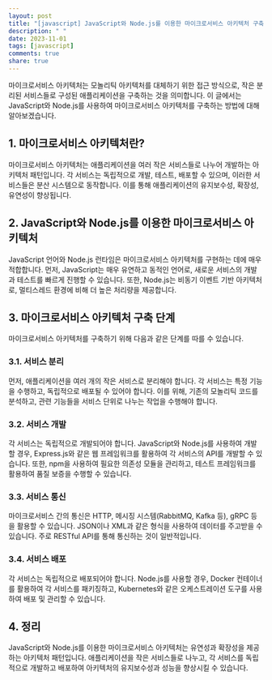 ```yaml
---
layout: post
title: "[javascript] JavaScript와 Node.js를 이용한 마이크로서비스 아키텍처 구축"
description: " "
date: 2023-11-01
tags: [javascript]
comments: true
share: true
---
```


마이크로서비스 아키텍처는 모놀리틱 아키텍처를 대체하기 위한 접근 방식으로, 작은 분리된 서비스들로 구성된 애플리케이션을 구축하는 것을 의미합니다. 이 글에서는 JavaScript와 Node.js를 사용하여 마이크로서비스 아키텍처를 구축하는 방법에 대해 알아보겠습니다.

## 1. 마이크로서비스 아키텍처란?
마이크로서비스 아키텍처는 애플리케이션을 여러 작은 서비스들로 나누어 개발하는 아키텍처 패턴입니다. 각 서비스는 독립적으로 개발, 테스트, 배포할 수 있으며, 이러한 서비스들은 분산 시스템으로 동작합니다. 이를 통해 애플리케이션의 유지보수성, 확장성, 유연성이 향상됩니다.

## 2. JavaScript와 Node.js를 이용한 마이크로서비스 아키텍처
JavaScript 언어와 Node.js 런타임은 마이크로서비스 아키텍처를 구현하는 데에 매우 적합합니다. 먼저, JavaScript는 매우 유연하고 동적인 언어로, 새로운 서비스의 개발과 테스트를 빠르게 진행할 수 있습니다. 또한, Node.js는 비동기 이벤트 기반 아키텍처로, 멀티스레드 환경에 비해 더 높은 처리량을 제공합니다.

## 3. 마이크로서비스 아키텍처 구축 단계
마이크로서비스 아키텍처를 구축하기 위해 다음과 같은 단계를 따를 수 있습니다.

### 3.1. 서비스 분리
먼저, 애플리케이션을 여러 개의 작은 서비스로 분리해야 합니다. 각 서비스는 특정 기능을 수행하고, 독립적으로 배포될 수 있어야 합니다. 이를 위해, 기존의 모놀리틱 코드를 분석하고, 관련 기능들을 서비스 단위로 나누는 작업을 수행해야 합니다.

### 3.2. 서비스 개발
각 서비스는 독립적으로 개발되어야 합니다. JavaScript와 Node.js를 사용하여 개발할 경우, Express.js와 같은 웹 프레임워크를 활용하여 각 서비스의 API를 개발할 수 있습니다. 또한, npm을 사용하여 필요한 의존성 모듈을 관리하고, 테스트 프레임워크를 활용하여 품질 보증을 수행할 수 있습니다.

### 3.3. 서비스 통신
마이크로서비스 간의 통신은 HTTP, 메시징 시스템(RabbitMQ, Kafka 등), gRPC 등을 활용할 수 있습니다. JSON이나 XML과 같은 형식을 사용하여 데이터를 주고받을 수 있습니다. 주로 RESTful API를 통해 통신하는 것이 일반적입니다.

### 3.4. 서비스 배포
각 서비스는 독립적으로 배포되어야 합니다. Node.js를 사용할 경우, Docker 컨테이너를 활용하여 각 서비스를 패키징하고, Kubernetes와 같은 오케스트레이션 도구를 사용하여 배포 및 관리할 수 있습니다.

## 4. 정리
JavaScript와 Node.js를 이용한 마이크로서비스 아키텍처는 유연성과 확장성을 제공하는 아키텍처 패턴입니다. 애플리케이션을 작은 서비스들로 나누고, 각 서비스를 독립적으로 개발하고 배포하여 아키텍처의 유지보수성과 성능을 향상시킬 수 있습니다.